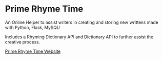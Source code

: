 # Prime Rhyme Time

An Online Helper to assist writers in creating and storing new writtens made with Python, Flask, MySQL!

Includes a Rhyming Dictionary API and Dictionary API to further assist the creative process.


<a href='http://44.204.22.245'> Prime Rhyme Time Website </a>
